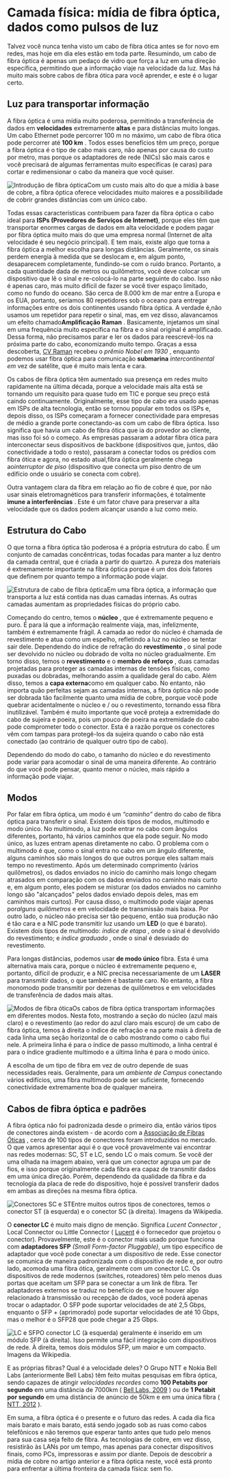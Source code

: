 # Camada física: mídia de fibra óptica, dados como pulsos de luz



Talvez você nunca tenha visto um cabo de fibra ótica antes se for novo em redes, mas hoje em dia eles estão em toda parte. Resumindo, um cabo de fibra óptica é apenas um pedaço de vidro que força a luz em uma direção específica, permitindo que a informação viaje na velocidade da luz. Mas há muito mais sobre cabos de fibra ótica para você aprender, e este é o lugar certo.

## Luz para transportar informação

A fibra óptica é uma mídia muito poderosa, permitindo a transferência de dados em **velocidades** extremamente **altas** e para distâncias muito longas. Um cabo Ethernet pode percorrer 100 m no máximo, um cabo de fibra ótica pode percorrer até **100 km** . Todos esses benefícios têm um preço, porque a fibra óptica é o tipo de cabo mais caro, não apenas por causa do custo por metro, mas porque os adaptadores de rede (NICs) são mais caros e você precisará de algumas ferramentas muito específicas (e caras) para cortar e redimensionar o cabo da maneira que você quiser.



![Introdução de fibra óptica](https://www.ictshore.com/wp-content/uploads/2016/10/1009-01-Fiber_introduction.png)Com um custo mais alto do que a mídia à base de cobre, a fibra óptica oferece velocidades muito maiores e a possibilidade de cobrir grandes distâncias com um único cabo.



Todas essas características contribuem para fazer da fibra óptica o cabo ideal para **ISPs (Provedores de Serviços de Internet)**, porque eles têm que transportar enormes cargas de dados em alta velocidade e podem pagar por fibra óptica muito mais do que uma empresa normal (Internet de alta velocidade é seu negócio principal). E tem mais, existe algo que torna a fibra óptica a melhor escolha para longas distâncias. Geralmente, os sinais perdem energia à medida que se deslocam e, em algum ponto, desaparecem completamente, fundindo-se com o ruído branco. Portanto, a cada quantidade dada de metros ou quilômetros, você deve colocar um dispositivo que lê o sinal e re-colocá-lo na parte seguinte do cabo. Isso não é apenas caro, mas muito difícil de fazer se você tiver espaço limitado, como no fundo do oceano. São cerca de 8.000 km de mar entre a Europa e os EUA, portanto, seríamos 80 repetidores sob o oceano para entregar informações entre os dois continentes usando fibra óptica. A verdade é,não usamos um repetidor para repetir o sinal, mas, em vez disso, alavancamos um efeito chamado**Amplificação Raman** . Basicamente, injetamos um sinal em uma frequência muito específica na fibra e o sinal original é amplificado. Dessa forma, não precisamos parar e ler os dados para reescrevê-los na próxima parte do cabo, economizando muito tempo. Graças a essa descoberta, [CV Raman](https://translate.google.com/website?sl=en&tl=pt&nui=1&u=https://en.wikipedia.org/wiki/C._V._Raman) recebeu o *prêmio Nobel em 1930* , enquanto podemos usar fibra óptica para comunicação **submarina** *intercontinental em* vez de satélite, que é muito mais lenta e cara.



Os cabos de fibra óptica têm aumentado sua presença em redes muito rapidamente na última década, porque a velocidade mais alta está se tornando um requisito para quase tudo em TIC e porque seu preço está caindo continuamente. Originalmente, esse tipo de cabo era usado apenas em ISPs de alta tecnologia, então se tornou popular em todos os ISPs e, depois disso, os ISPs começaram a fornecer conectividade para empresas de médio a grande porte conectando-as com um cabo de fibra óptica. Isso significa que havia um cabo de fibra ótica que ia do provedor ao cliente, mas isso foi só o começo. As empresas passaram a adotar fibra ótica para interconectar seus dispositivos de backbone (dispositivos que, juntos, dão conectividade a todo o resto), passaram a conectar todos os prédios com fibra ótica e agora, no estado atual,fibra óptica geralmente chega ao*interruptor de piso* (dispositivo que conecta um piso dentro de um edifício onde o usuário se conecta com cobre).

Outra vantagem clara da fibra em relação ao fio de cobre é que, por não usar sinais eletromagnéticos para transferir informações, é totalmente **imune a interferências** . Este é um fator chave para preservar a alta velocidade que os dados podem alcançar usando a luz como meio.

## Estrutura do Cabo

O que torna a fibra óptica tão poderosa é a própria estrutura do cabo. É um conjunto de camadas concêntricas, todas focadas para manter a luz dentro da camada central, que é criada a partir do quartzo. A pureza dos materiais é extremamente importante na fibra óptica porque é um dos dois fatores que definem por quanto tempo a informação pode viajar.

![Estrutura de cabo de fibra óptica](https://www.ictshore.com/wp-content/uploads/2016/10/1009-02-Fiber_optic_structure.png)Em uma fibra óptica, a informação que transporta a luz está contida nas duas camadas internas. As outras camadas aumentam as propriedades físicas do próprio cabo.

Começando do centro, temos o **núcleo** , que é extremamente pequeno e puro. É para lá que a informação realmente viaja, mas, infelizmente, também é extremamente frágil. A camada ao redor do núcleo é chamada de revestimento e atua como um espelho, refletindo a luz no núcleo se tentar sair dele. Dependendo do índice de refração do **revestimento** , o sinal pode ser devolvido no núcleo ou dobrado de volta no núcleo gradualmente. Em torno disso, temos o **revestimento** e o **membro de reforço** , duas camadas projetadas para proteger as camadas internas de tensões físicas, como puxadas ou dobradas, melhorando assim a qualidade geral do cabo. Além disso, temos a **capa externa**como em qualquer cabo. No entanto, não importa quão perfeitas sejam as camadas internas, a fibra óptica não pode ser dobrada tão facilmente quanto uma mídia de cobre, porque você pode quebrar acidentalmente o núcleo e / ou o revestimento, tornando essa fibra inutilizável. Também é muito importante que você proteja a extremidade do cabo de sujeira e poeira, pois um pouco de poeira na extremidade do cabo pode comprometer todo o conector. Esta é a razão porque os conectores vêm com tampas para protegê-los da sujeira quando o cabo não está conectado (ao contrário de qualquer outro tipo de cabo).

Dependendo do modo do cabo, o tamanho do núcleo e do revestimento pode variar para acomodar o sinal de uma maneira diferente. Ao contrário do que você pode pensar, quanto menor o núcleo, mais rápido a informação pode viajar.

## Modos

Por falar em fibra óptica, um modo é um *“caminho”* dentro do cabo de fibra óptica para transferir o sinal. Existem dois tipos de modos, multimodo e modo único. No multimodo, a luz pode entrar no cabo com ângulos diferentes, portanto, há vários caminhos que ela pode seguir. No modo único, as luzes entram apenas diretamente no cabo. O problema com o multimodo é que, como o sinal entra no cabo em um ângulo diferente, alguns caminhos são mais longos do que outros porque eles saltam mais tempo no revestimento. Após um determinado comprimento (vários quilômetros), os dados enviados no início do caminho mais longo chegam atrasados em comparação com os dados enviados no caminho mais curto e, em algum ponto, eles podem se misturar (os dados enviados no caminho longo são "alcançados" pelos dados enviado depois deles, mas em caminhos mais curtos). Por causa disso, o multimodo pode viajar apenas por*alguns quilômetros* e em velocidade de transmissão mais baixa. Por outro lado, o núcleo não precisa ser tão pequeno, então sua produção não é tão cara e a NIC pode transmitir luz usando um **LED** (o que é barato). Existem dois tipos de multimodo: *índice de etapa* , onde o sinal é devolvido do revestimento; e *índice graduado* , onde o sinal é desviado do revestimento.

Para longas distâncias, podemos usar **de modo único** fibra. Esta é uma alternativa mais cara, porque o núcleo é extremamente pequeno e, portanto, difícil de produzir, e a NIC precisa necessariamente de um **LASER** para transmitir dados, o que também é bastante caro. No entanto, a fibra monomodo pode transmitir por dezenas de quilômetros e em velocidades de transferência de dados mais altas.

![Modos de fibra ótica](https://www.ictshore.com/wp-content/uploads/2016/10/1009-03-Fiber_modes.png)Os cabos de fibra óptica transportam informações em diferentes modos. Nesta foto, mostrando a seção do núcleo (azul mais claro) e o revestimento (ao redor do azul claro mais escuro) de um cabo de fibra óptica, temos à direita o índice de refração e na parte mais à direita de cada linha uma seção horizontal de o cabo mostrando como o cabo flui nele. A primeira linha é para o índice de passo multimodo, a linha central é para o índice gradiente multimodo e a última linha é para o modo único.

A escolha de um tipo de fibra em vez de outro depende de suas necessidades reais. Geralmente, para um *ambiente de Campus* conectando vários edifícios, uma fibra multimodo pode ser suficiente, fornecendo conectividade extremamente boa de qualquer maneira.

## Cabos de fibra óptica e padrões

A fibra óptica não foi padronizada desde o primeiro dia, então vários tipos de conectores ainda existem - de acordo com a [Associação de Fibras Óticas](https://translate.google.com/website?sl=en&tl=pt&nui=1&u=http://www.thefoa.org/tech/connID.htm) , cerca de 100 tipos de conectores foram introduzidos no mercado. O que vamos apresentar aqui é o que você provavelmente vai encontrar nas redes modernas: SC, ST e LC, sendo LC o mais comum. Se você der uma olhada na imagem abaixo, verá que um conector agrupa um par de fios, e isso porque originalmente cada fibra era capaz de transmitir dados em uma única direção. Porém, dependendo da qualidade da fibra e da tecnologia da placa de rede do dispositivo, hoje é possível transferir dados em ambas as direções na mesma fibra óptica.

![Conectores SC e ST](https://www.ictshore.com/wp-content/uploads/2016/10/1009-04-ST_and_SC.png)Entre muitos outros tipos de conectores, temos o conector ST (à esquerda) e o conector SC (à direita). Imagens da Wikipedia.

O **conector LC** é muito mais digno de menção. Significa *Lucent Connector* , Local Connector ou Little Connector ( [Lucent](https://translate.google.com/website?sl=en&tl=pt&nui=1&u=https://www.al-enterprise.com/) é o fornecedor que projetou o conector). Provavelmente, este é o conector mais usado porque funciona com **adaptadores SFP** *(Small Form-factor Pluggable)*, um tipo específico de adaptador que você pode conectar a um dispositivo de rede. Esse conector se comunica de maneira padronizada com o dispositivo de rede e, por outro lado, acomoda uma fibra ótica, geralmente com um conector LC. Os dispositivos de rede modernos (switches, roteadores) têm pelo menos duas portas que aceitam um SFP para se conectar a um link de fibra. Ter adaptadores externos se traduz no benefício de que se houver algo relacionado à transmissão ou recepção de dados, você poderá apenas trocar o adaptador. O SFP pode suportar velocidades de até 2,5 Gbps, enquanto o SFP + (aprimorado) pode suportar velocidades de até 10 Gbps, mas o melhor é o SFP28 que pode chegar a 25 Gbps.

![LC e SFP](https://www.ictshore.com/wp-content/uploads/2016/10/1009-04-LC_and_SFP.png)O conector LC (à esquerda) geralmente é inserido em um módulo SFP (à direita). Isso permite uma fácil integração com dispositivos de rede. À direita, temos dois módulos SFP, um maior e um compacto. Imagens da Wikipedia.

E as próprias fibras? Qual é a velocidade deles? O Grupo NTT e Nokia Bell Labs (anteriormente Bell Labs) têm feito muitas pesquisas em fibra óptica, sendo capazes de atingir *velocidades recordes* como **100 Petabits por segundo** em uma distância de 7000km ( [Bell Labs, 2009](https://translate.google.com/website?sl=en&tl=pt&nui=1&u=https://phys.org/news/2009-09-bell-labs-optical-transmission-petabit.html) ) ou de **1 Petabit por segundo** em uma distância de anúncio de 50km e em uma única fibra ( [NTT, 2012](https://translate.google.com/website?sl=en&tl=pt&nui=1&u=http://www.ntt.co.jp/news2012/1209e/120920a.html) ).

Em suma, a fibra óptica é o presente e o futuro das redes. A cada dia fica mais barato e mais barato, está sendo jogado sob as ruas como cabos telefônicos e não teremos que esperar tanto antes que tudo pelo menos para sua casa seja feito de fibra. As tecnologias de cobre, em vez disso, resistirão às LANs por um tempo, mas apenas para conectar dispositivos finais, como PCs, impressoras e assim por diante. Depois de descobrir a mídia de cobre no artigo anterior e a fibra óptica neste, você está pronto para enfrentar a última fronteira da camada física: sem fio.